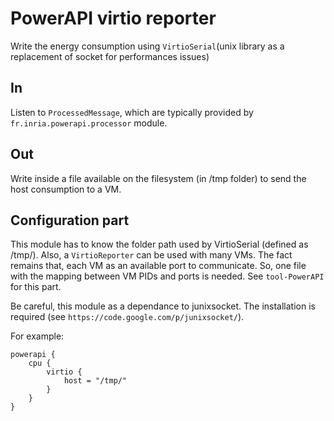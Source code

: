 # PowerAPI virtio reporter

Write the energy consumption using `VirtioSerial`(unix library as a replacement of socket for performances issues)
## In

Listen to `ProcessedMessage`, which are typically provided by `fr.inria.powerapi.processor` module.

## Out

Write inside a file available on the filesystem (in /tmp folder) to send the host consumption to a VM.

## Configuration part

This module has to know the folder path used by VirtioSerial (defined as /tmp/). Also, a `VirtioReporter` can be used with many VMs. The fact remains that, each VM as an available port to communicate. So, one file with the mapping between VM PIDs and ports is needed. See `tool-PowerAPI` for this part.

Be careful, this module as a dependance to junixsocket. The installation is required (see `https://code.google.com/p/junixsocket/`).

For example:
```
powerapi {
	cpu {
		virtio {
			host = "/tmp/"
		}
	}
}
```
